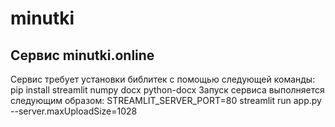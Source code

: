 # minutki

## Сервис minutki.online
Сервис требует установки библитек с помощью следующей команды: pip install streamlit numpy docx python-docx
Запуск сервиса выполняется следующим образом: STREAMLIT_SERVER_PORT=80 streamlit run app.py --server.maxUploadSize=1028
